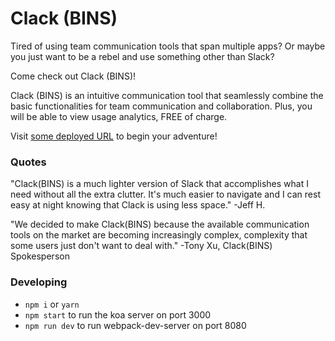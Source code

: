 # Clack (BINS)
Tired of using team communication tools that span multiple apps? Or maybe you just want to be a rebel and use something other than Slack?

Come check out Clack (BINS)!

Clack (BINS) is an intuitive communication tool that seamlessly combine the basic functionalities for team communication and collaboration. Plus, you will be able to view usage analytics, FREE of charge.

Visit [some deployed URL](http://github.com/asyncApes/clack) to begin your adventure!

### Quotes
"Clack(BINS) is a much lighter version of Slack that accomplishes what I need without all the extra clutter. It's much easier to navigate and I can rest easy at night knowing that Clack is using less space." -Jeff H.

"We decided to make Clack(BINS) because the available communication tools on the market are becoming increasingly complex, complexity that some users just don't want to deal with." -Tony Xu, Clack(BINS) Spokesperson

### Developing
- `npm i` or `yarn`
- `npm start` to run the koa server on port 3000
- `npm run dev` to run webpack-dev-server on port 8080

